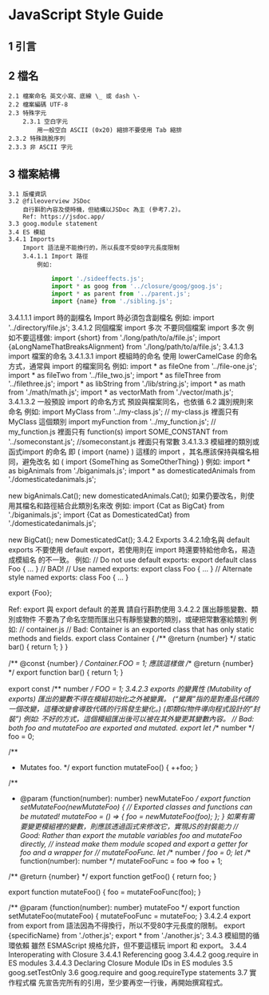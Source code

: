 # JavaScript Style Guide

## 1 引言

## 2 檔名

    2.1 檔案命名 英文小寫、底線 \_ 或 dash \-
    2.2 檔案編碼 UTF-8
    2.3 特殊字元
        2.3.1 空白字元
            用一般空白 ASCII (0x20) 縮排不要使用 Tab 縮排
    2.3.2 特殊跳脫序列
    2.3.3 非 ASCII 字元
    
## 3 檔案結構
    3.1 版權資訊
    3.2 @fileoverview JSDoc
        自行斟酌內容及使時機，但結構以JSDoc 為主 (參考7.2)。
        Ref: https://jsdoc.app/
    3.3 goog.module statement
    3.4 ES 模組
    3.4.1 Imports
        Import 語法是不能換行的，所以長度不受80字元長度限制
        3.4.1.1 Import 路徑
            例如:
```javascript
            import './sideeffects.js';
            import * as goog from '../closure/goog/goog.js';
            import * as parent from '../parent.js';
            import {name} from './sibling.js';
```

3.4.1.1.1 import 時的副檔名
Import 時必須包含副檔名
					例如:
					 import '../directory/file.js';
3.4.1.2 同個檔案 import 多次
不要同個檔案 import 多次
例如不要這樣做:
import {short} from './long/path/to/a/file.js';
import {aLongNameThatBreaksAlignment} from './long/path/to/a/file.js';
3.4.1.3 import 檔案的命名
	3.4.1.3.1 import 模組時的命名
		使用 lowerCamelCase 的命名方式，通常與 import 的檔案同名
		例如:
		import * as fileOne from '../file-one.js';
import * as fileTwo from '../file_two.js';
import * as fileThree from '../filethree.js';
import * as libString from './lib/string.js';
import * as math from './math/math.js';
import * as vectorMath from './vector/math.js';
3.4.1.3.2 一般預設 import 的命名方式
	預設與檔案同名，也依循 6.2 識別規則來命名
	例如:
	import MyClass from '../my-class.js';  // my-class.js 裡面只有 MyClass 這個類別
import myFunction from '../my_function.js'; // my_function.js 裡面只有 function(s)
import SOME_CONSTANT from '../someconstant.js'; //someconstant.js 裡面只有常數
3.4.1.3.3 模組裡的類別或函式import 的命名
即 ( import {name} ) 這樣的 import ，其名應該保持與檔名相同，避免改名
如 ( import {SomeThing as SomeOtherThing} )
例如:
import * as bigAnimals from './biganimals.js';
import * as domesticatedAnimals from './domesticatedanimals.js';

new bigAnimals.Cat();
new domesticatedAnimals.Cat();
如果仍要改名，則使用其檔名和路徑結合此類別名來改
例如:
import {Cat as BigCat} from './biganimals.js';
import {Cat as DomesticatedCat} from './domesticatedanimals.js';

new BigCat();
new DomesticatedCat();
3.4.2 Exports 
3.4.2.1命名與 default exports
	不要使用 default export，若使用則在 import 時還要特給他命名，易造成模組名
	的不一致。
	例如:
	// Do not use default exports:
export default class Foo { ... } // BAD!
// Use named exports:
export class Foo { ... }
// Alternate style named exports:
class Foo { ... }

export {Foo};

Ref: export 與 export default 的差異
請自行斟酌使用
3.4.2.2 匯出靜態變數、類別或物件
	不要為了命名空間而匯出只有靜態變數的類別，或硬把常數塞給類別
	例如:
	// container.js
// Bad: Container is an exported class that has only static methods and fields.
export class Container {
  /** @return {number} */
  static bar() {
  return 1;
  }
}

/** @const {number} */
Container.FOO = 1;
應該這樣做
/** @return {number} */
export function bar() {
  return 1;
}

export const /** number */ FOO = 1;
3.4.2.3 exports 的變異性 (Mutability of exports)
	匯出的變數不得在模組初始化之外被變異。
(“變異”指的是對產品代碼的一個改變，這種改變會導致代碼的行爲發生變化。)
	(即類似物件導向程式設計的”封裝”)
	例如:
	不好的方式，這個模組匯出後可以被在其外變更其變數內容。
	// Bad: both foo and mutateFoo are exported and mutated.
export let /** number */ foo = 0;

/**
* Mutates foo.
*/
export function mutateFoo() {
  ++foo;
}

/**
* @param {function(number): number} newMutateFoo
*/
export function setMutateFoo(newMutateFoo) {
// Exported classes and functions can be mutated!
  mutateFoo = () => {
foo = newMutateFoo(foo);
  };
}
如果有需要變更模組裡的變數，則應該透過函式來修改它，實現JS的封裝能力
// Good: Rather than export the mutable variables foo and mutateFoo directly,
// instead make them module scoped and export a getter for foo and a wrapper for
// mutateFooFunc.
let /** number */ foo = 0;
let /** function(number): number */ mutateFooFunc = foo => foo + 1;

/** @return {number} */
export function getFoo() {
  return foo;
}

export function mutateFoo() {
  foo = mutateFooFunc(foo);
}

/** @param {function(number): number} mutateFoo */
export function setMutateFoo(mutateFoo) {
  mutateFooFunc = mutateFoo;
}
3.4.2.4 export from
	export from 語法因為不得換行，所以不受80字元長度的限制。
	export {specificName} from './other.js';
export * from './another.js';
3.4.3 模組間的循環依賴
	雖然 ESMAScript 規格允許，但不要這樣玩 import 和 export。
3.4.4 Interoperating with Closure
3.4.4.1 Referencing goog
3.4.4.2 goog.require in ES modules
3.4.4.3 Declaring Closure Module IDs in ES modules
3.5 goog.setTestOnly
3.6 goog.require and goog.requireType statements
3.7 實作程式檔
	先宣告完所有的引用，至少要再空一行後，再開始撰寫程式。
